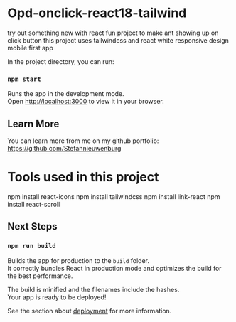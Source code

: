 # Opd-onclick-react18-tailwind

 try out something new with react
 fun project to make ant showing up on click button
 this project uses tailwindcss and react white responsive design mobile first app


In the project directory, you can run:

### `npm start`

Runs the app in the development mode.\
Open [http://localhost:3000](http://localhost:3000) to view it in your browser.


## Learn More

You can learn more from me on my github portfolio:
https://github.com/Stefannieuwenburg

# Tools used in this project

npm install react-icons
npm install tailwindcss 
npm install link-react 
npm install react-scroll

## Next Steps

### `npm run build`

Builds the app for production to the `build` folder.\
It correctly bundles React in production mode and optimizes the build for the best performance.

The build is minified and the filenames include the hashes.\
Your app is ready to be deployed!

See the section about [deployment](https://facebook.github.io/create-react-app/docs/deployment) for more information.

